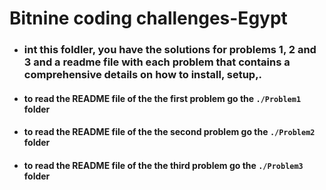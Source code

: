 # Bitnine coding challenges-Egypt

- ###  int this foldler, you have the solutions for problems 1, 2 and 3 and a readme file with each problem that contains a comprehensive details on how to install, setup,.

- #### to read the README file of the the first problem go the ```./Problem1``` folder

- #### to read the README file of the the second problem go the ```./Problem2``` folder

- #### to read the README file of the the third problem go the ```./Problem3``` folder
